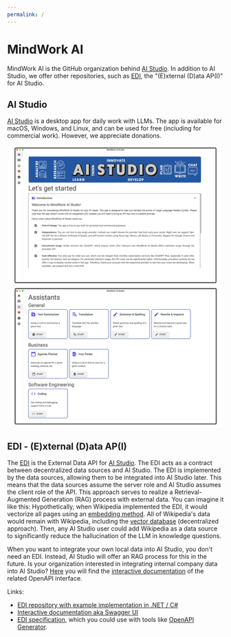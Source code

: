 ```yaml
---
permalink: /
---
```

# MindWork AI

MindWork AI is the GitHub organization behind [AI Studio](https://github.com/MindWorkAI/AI-Studio). In addition to AI Studio, we offer other repositories, such as [EDI](https://github.com/MindWorkAI/EDI), the "(E)xternal (D)ata AP(I)" for AI Studio.


## AI Studio

[AI Studio](https://github.com/MindWorkAI/AI-Studio) is a desktop app for daily work with LLMs. The app is available for macOS, Windows, and Linux, and can be used for free (including for commercial work). However, we appreciate donations.

![MindWork AI Studio - Home](media/AI%20Studio%20Home.png)
![MindWork AI Studio - Assistants](media/AI%20Studio%20Assistants.png)


## EDI - (E)xternal (D)ata AP(I)

The [EDI](https://github.com/MindWorkAI/EDI) is the External Data API for [AI Studio](https://github.com/MindWorkAI/AI-Studio). The EDI acts as a contract between decentralized data sources and AI Studio. The EDI is implemented by the data sources, allowing them to be integrated into AI Studio later. This means that the data sources assume the server role and AI Studio assumes the client role of the API. This approach serves to realize a Retrieval-Augmented Generation (RAG) process with external data. You can imagine it like this: Hypothetically, when Wikipedia implemented the EDI, it would vectorize all pages using an [embedding method](https://en.wikipedia.org/wiki/Word_embedding). All of Wikipedia's data would remain with Wikipedia, including the [vector database](https://en.wikipedia.org/wiki/Vector_database) (decentralized approach). Then, any AI Studio user could add Wikipedia as a data source to significantly reduce the hallucination of the LLM in knowledge questions.

When you want to integrate your own local data into AI Studio, you don't need an EDI. Instead, AI Studio will offer an RAG process for this in the future. Is your organization interested in integrating internal company data into AI Studio? [Here](swagger-ui.html) you will find the [interactive documentation](swagger-ui.html) of the related OpenAPI interface.

Links:
- [EDI repository with example implementation in .NET / C#](https://github.com/MindWorkAI/EDI)
- [Interactive documentation aka Swagger UI](swagger-ui.html)
- [EDI specification](edi-specification.json), which you could use with tools like [OpenAPI Generator](https://github.com/OpenAPITools/openapi-generator).